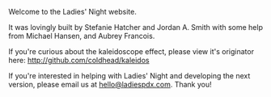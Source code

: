 Welcome to the Ladies' Night website.

It was lovingly built by Stefanie Hatcher and Jordan A. Smith with some help from Michael Hansen, and Aubrey Francois.

If you're curious about the kaleidoscope effect, please view it's originator here: http://github.com/coldhead/kaleidos

If you're interested in helping with Ladies' Night and developing the next version, please email us at hello@ladiespdx.com. Thank you!
